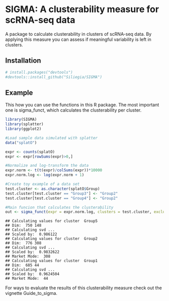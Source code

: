 SIGMA: A clusterability measure for scRNA-seq data
==================================================

A package to calculate clusterability in clusters of scRNA-seq data. By
applying this measure you can assess if meaningful variability is left
in clusters.

Installation
------------

``` r
# install.packages("devtools")
#devtools::install_github("Siliegia/SIGMA")
```

Example
-------

This how you can use the functions in this R package. The most important
one is sigma\_funct, which calculates the clusterability per cluster.

``` r
library(SIGMA)
library(splatter)
library(ggplot2)

#Load sample data simulated with splatter
data("splatO")

expr <- counts(splatO)
expr <- expr[rowSums(expr)>0,]

#Normalize and log-transform the data
expr.norm <- t(t(expr)/colSums(expr))*10000
expr.norm.log <- log(expr.norm + 1)

#Create toy example of a data set
test.cluster <- as.character(splatO$Group)
test.cluster[test.cluster == "Group3"] <- "Group2"
test.cluster[test.cluster == "Group4"] <- "Group2"

#Main funcion that calculates the clusterability
out <- sigma_funct(expr = expr.norm.log, clusters = test.cluster, exclude = data.frame(clsm = log(colSums(expr) + 1)))
```

    ## Calculating values for cluster  Group5 
    ## Dim:  750 148 
    ## Calculating svd ... 
    ## Scaled by:  0.986122 
    ## Calculating values for cluster  Group2 
    ## Dim:  776 308 
    ## Calculating svd ... 
    ## Scaled by:  0.9832622 
    ## Market Mode:  308 
    ## Calculating values for cluster  Group1 
    ## Dim:  685 44 
    ## Calculating svd ... 
    ## Scaled by:  0.9624504 
    ## Market Mode:  44

For ways to evaluate the results of this clusterability measure check
out the vignette Guide\_to\_sigma.
